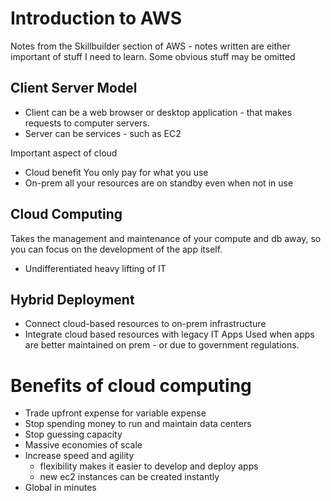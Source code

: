 # Introduction to AWS

Notes from the Skillbuilder section of AWS - notes written are either important of stuff I need to learn. Some obvious
stuff may be omitted

## Client Server Model

* Client can be a web browser or desktop application - that makes requests to computer servers.
* Server can be services - such as EC2

Important aspect of cloud
* Cloud benefit You only pay for what you use 
* On-prem all your resources are on standby even when not in use 

## Cloud Computing

Takes the management and maintenance of your compute and db away, so you can focus on the development of the app itself.
 * Undifferentiated heavy lifting of IT


## Hybrid Deployment
* Connect cloud-based resources to on-prem infrastructure
* Integrate cloud based resources with legacy IT Apps
Used when apps are better maintained on prem - or due to government regulations. 

# Benefits of cloud computing
* Trade upfront expense for variable expense
* Stop spending money to run and maintain data centers
* Stop guessing capacity
* Massive economies of scale 
* Increase speed and agility
  * flexibility makes it easier to develop and deploy apps
  * new ec2 instances can be created instantly
* Global in minutes